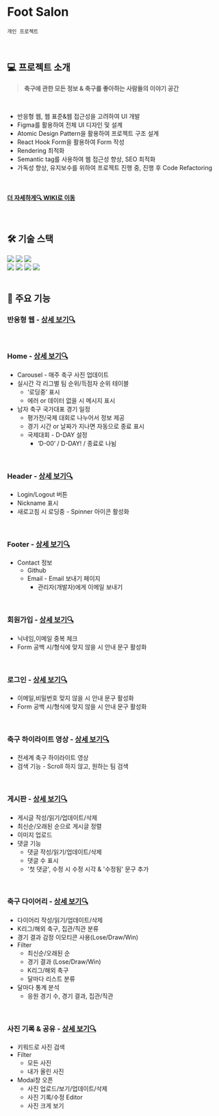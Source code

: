 # Foot Salon
`개인 프로젝트`

<br>

## 💻 프로젝트 소개
> **축구에 관한 모든 정보 & 축구를 좋아하는 사람들의 이야기 공간**

<br>

- 반응형 웹, 웹 표준&웹 접근성을 고려하여 UI 개발
- Figma를 활용하여 전체 UI 디자인 및 설계
- Atomic Design Pattern을 활용하여 프로젝트 구조 설계
- React Hook Form을 활용하여 Form 작성
- Rendering 최적화
- Semantic tag를 사용하여 웹 접근성 향상, SEO 최적화
- 가독성 향상, 유지보수를 위하여 프로젝트 진행 중, 진행 후 Code Refactoring

<br>

#### <a href="https://github.com/itsyuna/Foot-Salon/wiki">더 자세하게🔍 WIKI로 이동</a>

<br>

## 🛠 기술 스택
<div>
  <img src="https://img.shields.io/badge/React-61DAFB?style=flat-square&logo=React&logoColor=white"/>
  <img src="https://img.shields.io/badge/TypeScript-3178C6?style=flat-square&logo=TypeScript&logoColor=white"/>
  <img src="https://img.shields.io/badge/Firebase-FFCA28?style=flat-square&logo=Firebase&logoColor=white"/>
</div>
<div>
  <img src="https://img.shields.io/badge/Redux Toolkit-764ABC?style=flat-square&logo=Redux&logoColor=white"/>
  <img src="https://img.shields.io/badge/Axios-5A29E4?style=flat-square&logo=Axios&logoColor=white"/>
  <img src="https://img.shields.io/badge/Styled--components-DB7093?style=flat-square&logo=Styledcomponents&logoColor=white"/>
  <img src="https://img.shields.io/badge/Figma-F24E1E?style=flat-square&logo=Figma&logoColor=white"/>
</div>

<br>

## 📌 주요 기능
### 반응형 웹 - <a href="https://github.com/itsyuna/Foot-Salon/wiki/%EB%B0%98%EC%9D%91%ED%98%95-%EC%9B%B9">상세 보기🔍</a>

<br>

### Home - <a href="https://github.com/itsyuna/Foot-Salon/wiki/%EC%A3%BC%EC%9A%94-%EA%B8%B0%EB%8A%A5-%7C-Home">상세 보기🔍</a>
- Carousel - 매주 축구 사진 업데이트
- 실시간 각 리그별 팀 순위/득점자 순위 테이블
    - ‘로딩중’ 표시
    - 에러 or 데이터 없을 시 메시지 표시
- 남자 축구 국가대표 경기 일정
    - 평가전/국제 대회로 나누어서 정보 제공
    - 경기 시간 or 날짜가 지나면 자동으로 종료 표시
    - 국제대회 - D-DAY 설정
        - ‘D-00’ / D-DAY! / 종료로 나뉨

<br>
          
### Header - <a href="https://github.com/itsyuna/Foot-Salon/wiki/%EC%A3%BC%EC%9A%94-%EA%B8%B0%EB%8A%A5-%7C-Header">상세 보기🔍</a>
- Login/Logout 버튼
- Nickname 표시
- 새로고침 시 로딩중 - Spinner 아이콘 활성화

<br>

### Footer - <a href="https://github.com/itsyuna/Foot-Salon/wiki/%EC%A3%BC%EC%9A%94-%EA%B8%B0%EB%8A%A5-%7C-Footer">상세 보기🔍</a>
- Contact 정보
    - Github
    - Email - Email 보내기 페이지
      - 관리자(개발자)에게 이메일 보내기

<br>

### 회원가입 - <a href="https://github.com/itsyuna/Foot-Salon/wiki/%EC%A3%BC%EC%9A%94-%EA%B8%B0%EB%8A%A5-%7C-%ED%9A%8C%EC%9B%90%EA%B0%80%EC%9E%85">상세 보기🔍</a>
- 닉네임,이메일 중복 체크
- Form 공백 시/형식에 맞지 않을 시 안내 문구 활성화

<br>
  
### 로그인 - <a href="https://github.com/itsyuna/Foot-Salon/wiki/%EC%A3%BC%EC%9A%94-%EA%B8%B0%EB%8A%A5-%7C-%EB%A1%9C%EA%B7%B8%EC%9D%B8">상세 보기🔍</a>
- 이메일,비밀번호 맞지 않을 시 안내 문구 활성화
- Form 공백 시/형식에 맞지 않을 시 안내 문구 활성화

<br>
  
### 축구 하이라이트 영상 - <a href="https://github.com/itsyuna/Foot-Salon/wiki/%EC%A3%BC%EC%9A%94-%EA%B8%B0%EB%8A%A5-%7C-%EC%B6%95%EA%B5%AC-%ED%95%98%EC%9D%B4%EB%9D%BC%EC%9D%B4%ED%8A%B8-%EC%98%81%EC%83%81">상세 보기🔍</a>
* 전세계 축구 하이라이트 영상
* 검색 기능 - Scroll 하지 않고, 원하는 팀 검색

<br>

### 게시판 - <a href="https://github.com/itsyuna/Foot-Salon/wiki/%EC%A3%BC%EC%9A%94-%EA%B8%B0%EB%8A%A5-%7C-%EA%B2%8C%EC%8B%9C%ED%8C%90">상세 보기🔍</a>
- 게시글 작성/읽기/업데이트/삭제 
- 최신순/오래된 순으로 게시글 정렬
- 이미지 업로드
- 댓글 기능
    - 댓글 작성/읽기/업데이트/삭제
    - 댓글 수 표시
    - '첫 댓글', 수정 시 수정 시각 & '수정됨' 문구 추가

<br>
 
### 축구 다이어리 - <a href="https://github.com/itsyuna/Foot-Salon/wiki/%EC%A3%BC%EC%9A%94-%EA%B8%B0%EB%8A%A5-%7C-%EC%B6%95%EA%B5%AC-%EB%8B%A4%EC%9D%B4%EC%96%B4%EB%A6%AC">상세 보기🔍</a>
- 다이어리 작성/읽기/업데이트/삭제
- K리그/해외 축구, 집관/직관 분류
- 경기 결과 감정 이모티콘 사용(Lose/Draw/Win)
- Filter
    - 최신순/오래된 순
    - 경기 결과 (Lose/Draw/Win)
    - K리그/해외 축구
    - 달마다 리스트 분류
- 달마다 통계 분석
    - 응원 경기 수, 경기 결과, 집관/직관

<br>
      
### 사진 기록 & 공유 - <a href="https://github.com/itsyuna/Foot-Salon/wiki/%EC%A3%BC%EC%9A%94-%EA%B8%B0%EB%8A%A5-%7C-Photos">상세 보기🔍</a>
- 키워드로 사진 검색
- Filter
    - 모든 사진
    - 내가 올린 사진 
- Modal창 오픈
    - 사진 업로드/보기/업데이트/삭제
    - 사진 기록/수정 Editor
    - 사진 크게 보기

<br/>
